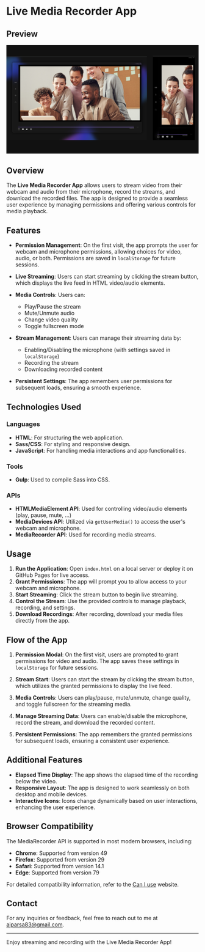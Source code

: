 # Live Media Recorder App

## Preview
[![Live Media Recorder App Preview](assets/screenshots/sc-1.png)](https://your-live-demo-url.com)

## Overview
The **Live Media Recorder App** allows users to stream video from their webcam and audio from their microphone, record the streams, and download the recorded files. The app is designed to provide a seamless user experience by managing permissions and offering various controls for media playback.

## Features
- **Permission Management**: On the first visit, the app prompts the user for webcam and microphone permissions, allowing choices for video, audio, or both. Permissions are saved in `localStorage` for future sessions.
  
- **Live Streaming**: Users can start streaming by clicking the stream button, which displays the live feed in HTML video/audio elements.

- **Media Controls**: Users can:
  - Play/Pause the stream
  - Mute/Unmute audio
  - Change video quality
  - Toggle fullscreen mode

- **Stream Management**: Users can manage their streaming data by:
  - Enabling/Disabling the microphone (with settings saved in `localStorage`)
  - Recording the stream
  - Downloading recorded content

- **Persistent Settings**: The app remembers user permissions for subsequent loads, ensuring a smooth experience.

## Technologies Used

### Languages
- **HTML**: For structuring the web application.
- **Sass/CSS**: For styling and responsive design.
- **JavaScript**: For handling media interactions and app functionalities.

### Tools
- **Gulp**: Used to compile Sass into CSS.

### APIs
- **HTMLMediaElement API**: Used for controlling video/audio elements (play, pause, mute, ...)
- **MediaDevices API**: Utilized via `getUserMedia()` to access the user's webcam and microphone.
- **MediaRecorder API**: Used for recording media streams.

## Usage
1. **Run the Application**: Open `index.html` on a local server or deploy it on GitHub Pages for live access.
2. **Grant Permissions**: The app will prompt you to allow access to your webcam and microphone.
3. **Start Streaming**: Click the stream button to begin live streaming.
4. **Control the Stream**: Use the provided controls to manage playback, recording, and settings.
5. **Download Recordings**: After recording, download your media files directly from the app.

## Flow of the App
1. **Permission Modal**: On the first visit, users are prompted to grant permissions for video and audio. The app saves these settings in `localStorage` for future sessions.
  
2. **Stream Start**: Users can start the stream by clicking the stream button, which utilizes the granted permissions to display the live feed.

3. **Media Controls**: Users can play/pause, mute/unmute, change quality, and toggle fullscreen for the streaming media.

4. **Manage Streaming Data**: Users can enable/disable the microphone, record the stream, and download the recorded content.

5. **Persistent Permissions**: The app remembers the granted permissions for subsequent loads, ensuring a consistent user experience.

## Additional Features
- **Elapsed Time Display**: The app shows the elapsed time of the recording below the video.
- **Responsive Layout**: The app is designed to work seamlessly on both desktop and mobile devices.
- **Interactive Icons**: Icons change dynamically based on user interactions, enhancing the user experience.

## Browser Compatibility
The MediaRecorder API is supported in most modern browsers, including:
- **Chrome**: Supported from version 49
- **Firefox**: Supported from version 29
- **Safari**: Supported from version 14.1
- **Edge**: Supported from version 79

For detailed compatibility information, refer to the [Can I use](https://caniuse.com/mediarecorder) website.


## Contact
For any inquiries or feedback, feel free to reach out to me at [aiparsa83@gmail.com](mailto:aiparsa83@gmail.com).

---

Enjoy streaming and recording with the Live Media Recorder App!
